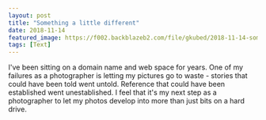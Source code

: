 ```yaml
---
layout: post
title: "Something a little different"
date: 2018-11-14
featured_image: https://f002.backblazeb2.com/file/gkubed/2018-11-14-something-a-little-different/marty.jpg
tags: [Text]
---
```


I've been sitting on a domain name and web space for years. One of my failures as a photographer is letting my pictures go to waste - stories that could have been told went untold. Reference that could have been established went unestablished. I feel that it's my next step as a photographer to let my photos develop into more than just bits on a hard drive.
